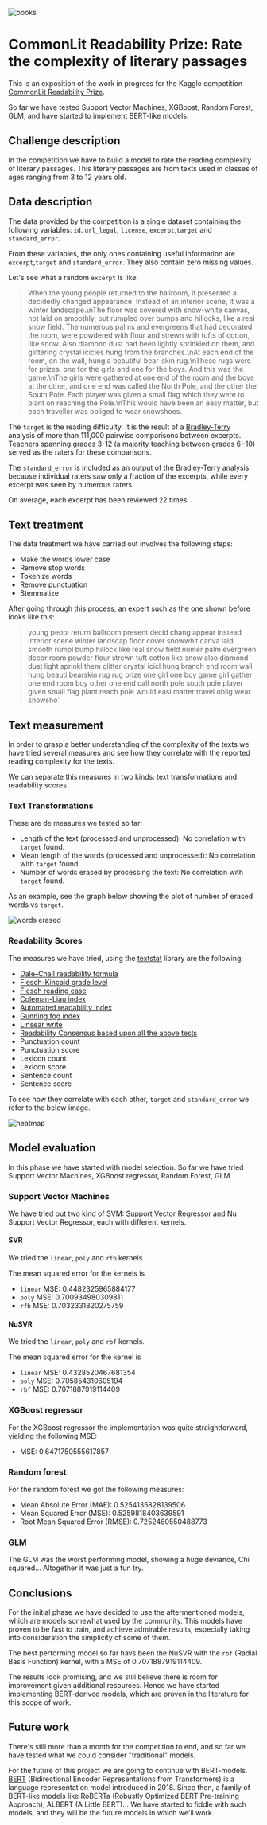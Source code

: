 ![books](https://user-images.githubusercontent.com/38925412/124011275-21ecc980-d9e0-11eb-83ff-c77552a45e00.jpg)

# CommonLit Readability Prize: Rate the complexity of literary passages

This is an exposition of the work in progress for the Kaggle competition [CommonLit Readability Prize](https://www.kaggle.com/c/commonlitreadabilityprize).

So far we have tested Support Vector Machines, XGBoost, Random Forest, GLM, and have started to implement BERT-like models.

## Challenge description

In the competition we have to build a model to rate the reading complexity of literary passages. This literary passages are from texts used in classes of ages ranging from 3 to 12 years old.

## Data description

The data provided by the competition is a single dataset containing the following variables: `id`. `url_legal`, `license`, `excerpt`,`target` and `standard_error`.

From these variables, the only ones containing useful information are `excerpt`,`target` and `standard_error`. They also contain zero missing values.

Let's see what a random `excerpt` is like:

> When the young people returned to the ballroom, it presented a decidedly changed appearance. Instead of an interior scene, it was a winter landscape.\nThe floor was covered with snow-white canvas, not laid on smoothly, but rumpled over bumps and hillocks, like a real snow field. The numerous palms and evergreens that had decorated the room, were powdered with flour and strewn with tufts of cotton, like snow. Also diamond dust had been lightly sprinkled on them, and glittering crystal icicles hung from the branches.\nAt each end of the room, on the wall, hung a beautiful bear-skin rug.\nThese rugs were for prizes, one for the girls and one for the boys. And this was the game.\nThe girls were gathered at one end of the room and the boys at the other, and one end was called the North Pole, and the other the South Pole. Each player was given a small flag which they were to plant on reaching the Pole.\nThis would have been an easy matter, but each traveller was obliged to wear snowshoes.

The `target` is the reading difficulty. It is the result of a [Bradley-Terry](https://en.wikipedia.org/wiki/Bradley-Terry_model) analysis of more than 111,000 pairwise comparisons between excerpts. Teachers spanning grades 3-12 (a majority teaching between grades 6−10) served as the raters for these comparisons.

The `standard_error` is included as an output of the Bradley-Terry analysis because individual raters saw only a fraction of the excerpts, while every excerpt was seen by numerous raters. 

On average, each excerpt has been reviewed 22 times.

## Text treatment

The data treatment we have carried out involves the following steps:

* Make the words lower case
* Remove stop words
* Tokenize words
* Remove punctuation
* Stemmatize

After going through this process, an expert such as the one shown before looks like this:

> young peopl return ballroom present decid chang appear instead interior scene winter landscap floor cover snowwhit canva laid smooth rumpl bump hillock like real snow field numer palm evergreen decor room powder flour strewn tuft cotton like snow also diamond dust light sprinkl them glitter crystal icicl hung branch end room wall hung beauti bearskin rug rug prize one girl one boy game girl gather one end room boy other one end call north pole south pole player given small flag plant reach pole would easi matter travel oblig wear snowsho'


## Text measurement

In order to grasp a better understanding of the complexity of the texts we have tried several measures and see how they correlate with the reported reading complexity for the texts.

We can separate this measures in two kinds: text transformations and readability scores.

### Text Transformations

These are de measures we tested so far:

* Length of the text (processed and unprocessed): No correlation with `target` found.
* Mean length of the words (processed and unprocessed): No correlation with `target` found.
* Number of words erased by processing the text: No correlation with `target` found.

As an example, see the graph below showing the plot of number of erased words vs `target`.

![words erased](https://user-images.githubusercontent.com/38925412/124133364-0d610d80-da82-11eb-95e3-cb26540fd3a8.png)

### Readability Scores

The measures we have tried, using the [textstat](https://pypi.org/project/textstat/) library are the following:

* [Dale–Chall readability formula](https://en.wikipedia.org/wiki/Dale-Chall_readability_formula)
* [Flesch-Kincaid grade level](https://en.wikipedia.org/wiki/Flesch-Kincaid_readability_tests#Flesch-Kincaid_grade_level)
* [Flesch reading ease](https://en.wikipedia.org/wiki/Flesch-Kincaid_readability_tests#Flesch_reading_ease)
* [Coleman-Liau index](https://en.wikipedia.org/wiki/Coleman-Liau_index)
* [Automated readability index](https://en.wikipedia.org/wiki/Automated_readability_index)
* [Gunning fog index](https://en.wikipedia.org/wiki/Gunning_fog_index)
* [Linsear write](https://en.wikipedia.org/wiki/Linsear_Write)
* [Readability Consensus based upon all the above tests](https://pypi.org/project/textstat/)
* Punctuation count
* Punctuation score
* Lexicon count
* Lexicon score
* Sentence count
* Sentence score

To see how they correlate with each other, `target` and `standard_error` we refer to the below image.

![heatmap](https://user-images.githubusercontent.com/38925412/124137557-148a1a80-da86-11eb-8d47-c8ae178c5886.png)

## Model evaluation

In this phase we have started with model selection. So far we have tried Support Vector Machines, XGBoost regressor, Random Forest, GLM.

### Support Vector Machines

We have tried out two kind of SVM: Support Vector Regressor and Nu Support Vector Regressor, each with different kernels.

#### SVR

We tried the `linear`, `poly` and `rfb` kernels.

The mean squared error for the kernels is

* `linear` MSE: 0.4482325965884177
* `poly` MSE: 0.700934980309811
* `rfb` MSE: 0.7032331820275759

#### NuSVR

We tried the `linear`, `poly` and `rbf` kernels.

The mean squared error for the kernel is

* `linear` MSE: 0.4328520467681354
* `poly` MSE: 0.705854310605194
* `rbf` MSE: 0.7071887919114409

### XGBoost regressor

For the XGBoost regressor the implementation was quite straightforward, yielding the following MSE:

* MSE: 0.6471750555617857

### Random forest

For the random forest we got the following measures:

* Mean Absolute Error (MAE): 0.5254135828139506
* Mean Squared Error (MSE): 0.5259818403639591
* Root Mean Squared Error (RMSE): 0.7252460550488773

### GLM

The GLM was the worst performing model, showing a huge deviance, Chi squared... Altogether it was just a fun try.


## Conclusions

For the initial phase we have decided to use the aftermentioned models, which are models somewhat used by the community. This models have proven to be fast to train, and achieve admirable results, especially taking into consideration the simplicity of some of them.

The best performing model so far havs been the NuSVR with the `rbf` (Radial Basis Function) kernel, with a MSE of 0.7071887919114409.

The results look promising, and we still believe there is room for improvement given additional resources. Hence we have started implementing BERT-derived models, which are proven in the literature for this scope of work.

## Future work

There's still more than a month for the competition to end, and so far we have tested what we could consider "traditional" models.

For the future of this project we are going to continue with BERT-models. [BERT](https://arxiv.org/abs/1810.04805?source=post_page) (Bidirectional Encoder Representations from Transformers) is a language representation model introduced in 2018. Since then, a family of BERT-like models like RoBERTa (Robustly Optimized BERT Pre-training Approach), ALBERT (A Little BERT)... We have started to fiddle with such models, and they will be the future models in which we'll work.
